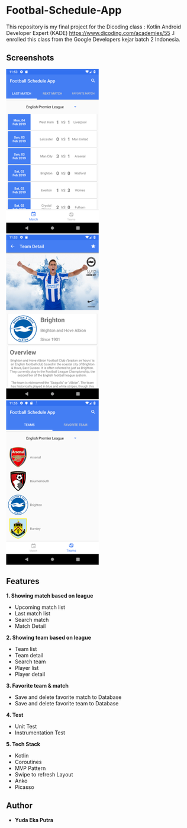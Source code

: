 # Footbal-Schedule-App
This repository is my final project for the Dicoding class : Kotlin Android Developer Expert 
(KADE) https://www.dicoding.com/academies/55 .I enrolled this class from the Google Developers kejar batch 2 Indonesia.


## Screenshots
<img src="https://github.com/Yeputra/Footbal-Schedule-App/blob/master/Screenshots/Screenshot_1549428794.png" width="250"> &nbsp; <img src="https://github.com/Yeputra/Footbal-Schedule-App/blob/master/Screenshots/Screenshot_1549428821.png" width="250">  &nbsp; <img src="https://github.com/Yeputra/Footbal-Schedule-App/blob/master/Screenshots/Screenshot_1549428937.png" width="250">

## Features
**1. Showing match based on league**
* Upcoming match list
* Last match list
* Search match
* Match Detail

**2. Showing team based on league**
* Team list
* Team detail
* Search team
* Player list
* Player detail

**3. Favorite team & match**
* Save and delete favorite match to Database
* Save and delete favorite team to Database

**4. Test**
* Unit Test
* Instrumentation Test

**5. Tech Stack**
* Kotlin
* Coroutines
* MVP Pattern 
* Swipe to refresh Layout
* Anko
* Picasso

## Author
* **Yuda Eka Putra**

